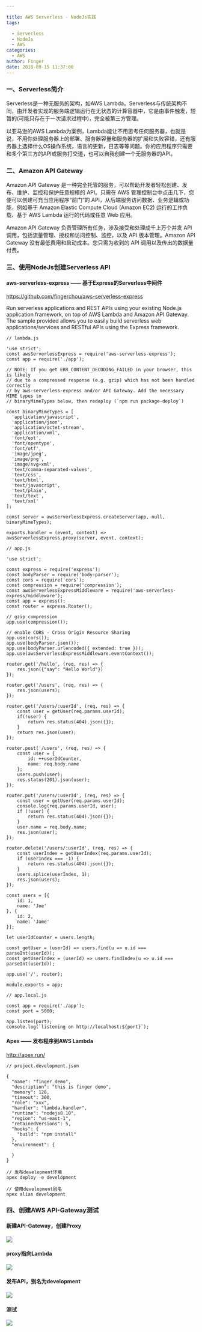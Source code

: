 ```yaml
---

title: AWS Serverless - NodeJs实践
tags:

  - Serverless
  - NodeJs
  - AWS
categories:
  - AWS
author: Finger
date: 2018-09-15 11:37:00
---
```


### 一、Serverless简介

Serverless是一种无服务的架构，如AWS Lambda。Serverless与传统架构不同，由开发者实现的服务端逻辑运行在无状态的计算容器中，它是由事件触发，短暂的(可能只存在于一次请求过程中)，完全被第三方管理。

以亚马逊的AWS Lambda为案例，Lambda能让不用思考任何服务器，也就是说，不用你处理服务器上的部署、服务器容量和服务器的扩展和失败容错，还有服务器上选择什么OS操作系统，语言的更新，日志等等问题。你的应用程序只需要和多个第三方的API或服务打交道，也可以自我创建一个无服务器的API。

### 二、Amazon API Gateway
Amazon API Gateway 是一种完全托管的服务，可以帮助开发者轻松创建、发布、维护、监控和保护任意规模的 API。只需在 AWS 管理控制台中点击几下，您便可以创建可充当应用程序“前门”的 API，从后端服务访问数据、业务逻辑或功能，例如基于 Amazon Elastic Compute Cloud (Amazon EC2) 运行的工作负载、基于 AWS Lambda 运行的代码或任意 Web 应用。

Amazon API Gateway 负责管理所有任务，涉及接受和处理成千上万个并发 API 调用，包括流量管理、授权和访问控制、监控，以及 API 版本管理。Amazon API Gateway 没有最低费用和启动成本。您只需为收到的 API 调用以及传出的数据量付费。

### 三、使用NodeJs创建Serverless API

#### aws-serverless-express —— 基于Express的Serverless中间件
https://github.com/fingerchou/aws-serverless-express

Run serverless applications and REST APIs using your existing Node.js application framework, on top of AWS Lambda and Amazon API Gateway. The sample provided allows you to easily build serverless web applications/services and RESTful APIs using the Express framework.


```
// lambda.js

'use strict';
const awsServerlessExpress = require('aws-serverless-express');
const app = require('./app');

// NOTE: If you get ERR_CONTENT_DECODING_FAILED in your browser, this is likely
// due to a compressed response (e.g. gzip) which has not been handled correctly
// by aws-serverless-express and/or API Gateway. Add the necessary MIME types to
// binaryMimeTypes below, then redeploy (`npm run package-deploy`)

const binaryMimeTypes = [
  'application/javascript',
  'application/json',
  'application/octet-stream',
  'application/xml',
  'font/eot',
  'font/opentype',
  'font/otf',
  'image/jpeg',
  'image/png',
  'image/svg+xml',
  'text/comma-separated-values',
  'text/css',
  'text/html',
  'text/javascript',
  'text/plain',
  'text/text',
  'text/xml'
];

const server = awsServerlessExpress.createServer(app, null, binaryMimeTypes);

exports.handler = (event, context) => awsServerlessExpress.proxy(server, event, context);
```


```
// app.js

'use strict';

const express = require('express');
const bodyParser = require('body-parser');
const cors = require('cors');
const compression = require('compression');
const awsServerlessExpressMiddleware = require('aws-serverless-express/middleware'); 
const app = express();
const router = express.Router();

// gzip compression
app.use(compression());

// enable CORS - Cross Origin Resource Sharing
app.use(cors());
app.use(bodyParser.json());
app.use(bodyParser.urlencoded({ extended: true }));
app.use(awsServerlessExpressMiddleware.eventContext());

router.get('/hello', (req, res) => {
    res.json({"say": "Hello World"})
});

router.get('/users', (req, res) => {
    res.json(users);
});

router.get('/users/:userId', (req, res) => {
    const user = getUser(req.params.userId);
    if(!user) {
        return res.status(404).json({});
    }
    return res.json(user);
});

router.post('/users', (req, res) => {
    const user = {
        id: ++userIdCounter,
        name: req.body.name
    };
    users.push(user);
    res.status(201).json(user);
});

router.put('/users/:userId', (req, res) => {
    const user = getUser(req.params.userId);
    console.log(req.params.userId, user);
    if (!user) {
        return res.status(404).json({});
    }
    user.name = req.body.name;
    res.json(user);
});

router.delete('/users/:userId', (req, res) => {
    const userIndex = getUserIndex(req.params.userId);
    if (userIndex === -1) {
        return res.status(404).json({});
    }
    users.splice(userIndex, 1);
    res.json(users);
});

const users = [{
    id: 1,
    name: 'Joe'
}, {
    id: 2,
    name: 'Jame'
}];

let userIdCounter = users.length;

const getUser = (userId) => users.find(u => u.id === parseInt(userId));
const getUserIndex = (userId) => users.findIndex(u => u.id === parseInt(userId));

app.use('/', router);

module.exports = app;
```


```
// app.local.js

const app = require('./app');
const port = 5000;

app.listen(port);
console.log(`listening on http://localhost:${port}`);
```

#### Apex —— 发布程序到AWS Lambda

http://apex.run/

```
// project.development.json

{
  "name": "finger_demo",
  "description": "this is finger demo",
  "memory": 128,
  "timeout": 300,
  "role": "xxx",
  "handler": "lambda.handler",
  "runtime": "nodejs8.10",
  "region": "us-east-1",
  "retainedVersions": 5,
  "hooks": {
    "build": "npm install"
  },
  "environment": {

  }
}
```

```
// 发布development环境
apex deploy -e development

// 使用development别名
apex alias development
```

### 四、创建AWS API-Gateway测试

#### 新建API-Gateway，创建Proxy

![](imgs/20180915/20180915114350.png)

#### proxy指向Lambda

![](imgs/20180915/20180915114509.png)


#### 发布API，别名为development

![](imgs/20180915/20180915114615.png)

#### 测试

![](imgs/20180915/20180915114718.png)
